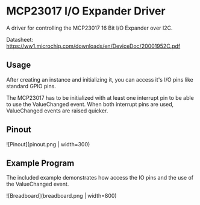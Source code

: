 # MCP23017 I/O Expander Driver

A driver for controlling the MCP23017 16 Bit I/O Expander over I2C.

Datasheet: https://ww1.microchip.com/downloads/en/DeviceDoc/20001952C.pdf

## Usage

After creating an instance and initializing it, you can access it's I/O pins like standard GPIO pins.

The MCP23017 has to be initialized with at least one interrupt pin to be able to use the ValueChanged event.
When both interrupt pins are used, ValueChanged events are raised quicker.

## Pinout

![Pinout](pinout.png | width=300)

## Example Program

The included example demonstrates how access the IO pins and the use of the ValueChanged event.

![Breadboard](breadboard.png | width=800)

